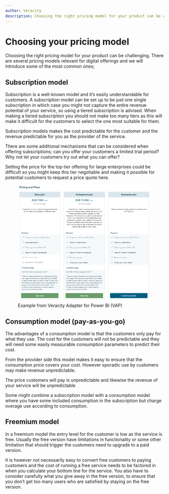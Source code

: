```yaml
---
author: Veracity
description: Choosing the right pricing model for your product can be challenging. Here we introduce some of the most common ones.
---
```


# Choosing your pricing model

Choosing the right pricing model for your product can be challenging. There are several pricing models relevant for digital offerings and we will introduce some of the most common ones;​

## Subscription model

Subscription is a well-known model and it’s easily understandable for customers. A subscription model can be set up to be just one single subscription in which case you might not capture the entire revenue potential of your service, so using a tiered subscription is advised. When making a tiered subscription you should not make too many tiers as this will make it difficult for the customers to select the one most suitable for them.​

Subscription models makes the cost predictable for the customer and the revenue predictable for you as the provider of the service.​

There are some additional mechanisms that can be considered when offering subscriptions; can you offer your customers a limited trial period? Why not let your customers try out what you can offer?​

Setting the price for the top tier offering for large enterprises could be difficult so you might keep this tier negotiable and making it possible for potential customers to request a price quote here.

<figure>
	<img src="assets/PowerBI.png"/>
	<figcaption>Example from Veracity Adapter for Power BI (VAP)​</figcaption>
</figure>

## Consumption model (pay-as-you-go)​

The advantages of a consumption model is that the customers only pay for what they use. The cost for the customers will not be predictable and they will need some easily measurable consumption parameters to predict their cost.​

From the provider side this model makes it easy to ensure that the consumption price covers your cost. However sporadic use by customers may make revenue unpredictable.​

The price customers will pay is unpredictable and likewise the revenue of your service will be unpredictable​

Some might combine a subscription model with a consumption model where you have some included consumption in the subscription but charge overage use according to consumption.​

## Freemium model​

In a freemium model the entry level for the customer is low as the service is free. Usually the free version have limitations in functionality or some other limitation that should trigger the customers need to upgrade to a paid version.​

It is however not necessarily easy to convert free customers to paying customers and the cost of running a free service needs to be factored in when you calculate your bottom line for the service. You also have to consider carefully what you give away in the free version, to ensure that you don’t get too many users who are satisfied by staying on the free version.​

​